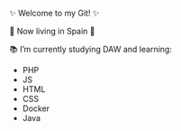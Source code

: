 ✨ Welcome to my Git! ✨

📍 Now living in Spain 💃

📚 I’m currently studying DAW and learning:

<ul>
  <li>PHP</li>
  <li>JS</li>
  <li>HTML</li>
  <li>CSS</li>
  <li>Docker</li>
  <li>Java</li>
</ul>
</html>
<!--
**dgarciagonz/dgarciagonz** is a ✨ _special_ ✨ repository because its `README.md` (this file) appears on your GitHub profile.

Here are some ideas to get you started:

- 🔭 I’m currently working on ...
- 🌱 I’m currently learning PHP,JS,Angular //~€#¬|@#@
- 👯 I’m looking to collaborate on ...
- 🤔 I’m looking for help with ...
- 💬 Ask me about ...
- 📫 How to reach me: ...
- 😄 Pronouns: ...
- ⚡ Fun fact: ...
-->
